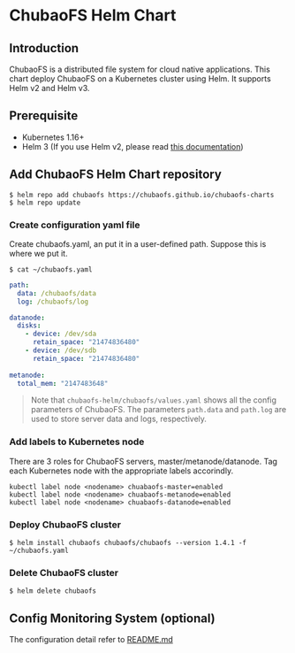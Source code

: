 
# ChubaoFS Helm Chart

## Introduction

ChubaoFS is a distributed file system for cloud native applications. This chart deploy ChubaoFS on a Kubernetes cluster using Helm. It supports Helm v2 and Helm v3.

## Prerequisite 

- Kubernetes 1.16+
- Helm 3 (If you use Helm v2, please read [this documentation](https://github.com/chubaofs/chubaofs-helm/blob/master/README.md))

## Add ChubaoFS Helm Chart repository

```
$ helm repo add chubaofs https://chubaofs.github.io/chubaofs-charts
$ helm repo update
```

### Create configuration yaml file

Create chubaofs.yaml, an put it in a user-defined path. Suppose this is where we put it.

```
$ cat ~/chubaofs.yaml
```

``` yaml
path:
  data: /chubaofs/data
  log: /chubaofs/log

datanode:
  disks:
    - device: /dev/sda
      retain_space: "21474836480"
    - device: /dev/sdb
      retain_space: "21474836480"
      
metanode:
  total_mem: "2147483648"
```

> Note that `chubaofs-helm/chubaofs/values.yaml` shows all the config parameters of ChubaoFS.
> The parameters `path.data` and `path.log` are used to store server data and logs, respectively.

### Add labels to Kubernetes node

There are 3 roles for ChubaoFS servers, master/metanode/datanode. Tag each Kubernetes node with the appropriate labels accorindly.

```
kubectl label node <nodename> chuabaofs-master=enabled
kubectl label node <nodename> chuabaofs-metanode=enabled
kubectl label node <nodename> chuabaofs-datanode=enabled
```

### Deploy ChubaoFS cluster
```
$ helm install chubaofs chubaofs/chubaofs --version 1.4.1 -f ~/chubaofs.yaml
```

### Delete ChubaoFS cluster
```
$ helm delete chubaofs
```

## Config Monitoring System (optional)
The configuration detail refer to [README.md](https://github.com/chubaofs/chubaofs-helm) 

